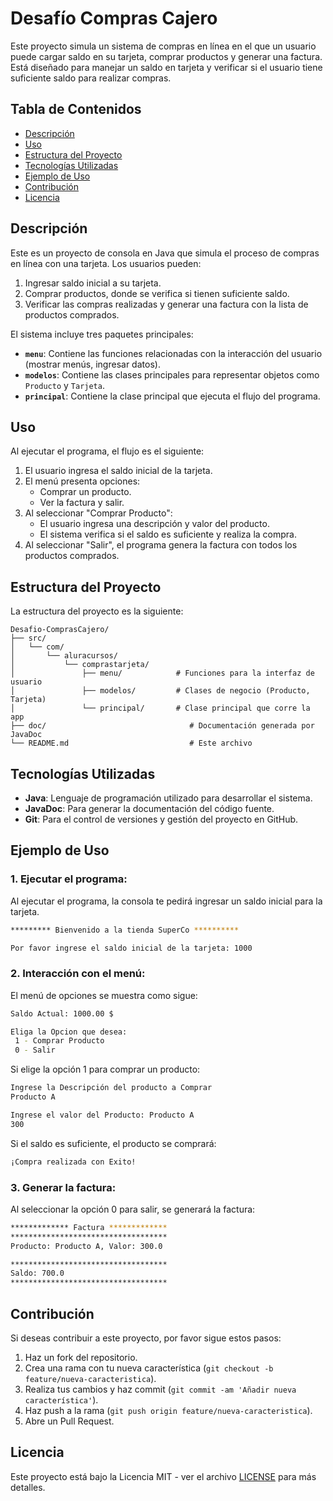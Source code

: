 # Desafío Compras Cajero

Este proyecto simula un sistema de compras en línea en el que un usuario puede cargar saldo en su tarjeta, comprar productos y generar una factura. Está diseñado para manejar un saldo en tarjeta y verificar si el usuario tiene suficiente saldo para realizar compras.

## Tabla de Contenidos

- [Descripción](#descripción)
- [Uso](#uso)
- [Estructura del Proyecto](#estructura-del-proyecto)
- [Tecnologías Utilizadas](#tecnologías-utilizadas)
- [Ejemplo de Uso](#ejemplo-de-uso)
- [Contribución](#contribución)
- [Licencia](#licencia)

## Descripción

Este es un proyecto de consola en Java que simula el proceso de compras en línea con una tarjeta. Los usuarios pueden:

1. Ingresar saldo inicial a su tarjeta.
2. Comprar productos, donde se verifica si tienen suficiente saldo.
3. Verificar las compras realizadas y generar una factura con la lista de productos comprados.

El sistema incluye tres paquetes principales:
- **`menu`**: Contiene las funciones relacionadas con la interacción del usuario (mostrar menús, ingresar datos).
- **`modelos`**: Contiene las clases principales para representar objetos como `Producto` y `Tarjeta`.
- **`principal`**: Contiene la clase principal que ejecuta el flujo del programa.

## Uso

Al ejecutar el programa, el flujo es el siguiente:

1. El usuario ingresa el saldo inicial de la tarjeta.
2. El menú presenta opciones:
    - Comprar un producto.
    - Ver la factura y salir.
3. Al seleccionar "Comprar Producto":
    - El usuario ingresa una descripción y valor del producto.
    - El sistema verifica si el saldo es suficiente y realiza la compra.
4. Al seleccionar "Salir", el programa genera la factura con todos los productos comprados.

## Estructura del Proyecto

La estructura del proyecto es la siguiente:

```
Desafio-ComprasCajero/
├── src/
│   └── com/
│       └── aluracursos/
│           └── comprastarjeta/
│               ├── menu/            # Funciones para la interfaz de usuario
│               ├── modelos/         # Clases de negocio (Producto, Tarjeta)
│               └── principal/       # Clase principal que corre la app
├── doc/                                # Documentación generada por JavaDoc
└── README.md                           # Este archivo
```

## Tecnologías Utilizadas

- **Java**: Lenguaje de programación utilizado para desarrollar el sistema.
- **JavaDoc**: Para generar la documentación del código fuente.
- **Git**: Para el control de versiones y gestión del proyecto en GitHub.

## Ejemplo de Uso

### 1. Ejecutar el programa:

Al ejecutar el programa, la consola te pedirá ingresar un saldo inicial para la tarjeta.

```bash
********* Bienvenido a la tienda SuperCo **********

Por favor ingrese el saldo inicial de la tarjeta: 1000
```

### 2. Interacción con el menú:

El menú de opciones se muestra como sigue:

```bash
Saldo Actual: 1000.00 $

Eliga la Opcion que desea:
 1 - Comprar Producto
 0 - Salir
```

Si elige la opción 1 para comprar un producto:

```bash
Ingrese la Descripción del producto a Comprar
Producto A

Ingrese el valor del Producto: Producto A
300
```

Si el saldo es suficiente, el producto se comprará:

```bash
¡Compra realizada con Exito!
```

### 3. Generar la factura:

Al seleccionar la opción 0 para salir, se generará la factura:

```bash
************* Factura *************
***********************************
Producto: Producto A, Valor: 300.0

***********************************
Saldo: 700.0
***********************************
```

## Contribución

Si deseas contribuir a este proyecto, por favor sigue estos pasos:

1. Haz un fork del repositorio.
2. Crea una rama con tu nueva característica (`git checkout -b feature/nueva-caracteristica`).
3. Realiza tus cambios y haz commit (`git commit -am 'Añadir nueva característica'`).
4. Haz push a la rama (`git push origin feature/nueva-caracteristica`).
5. Abre un Pull Request.

## Licencia

Este proyecto está bajo la Licencia MIT - ver el archivo [LICENSE](LICENSE) para más detalles.
